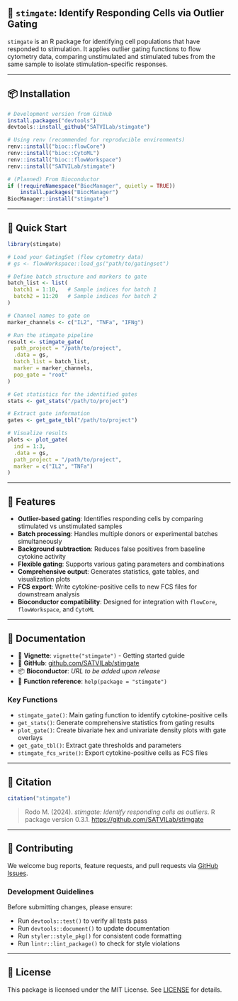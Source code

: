 ## 🧬 `stimgate`: Identify Responding Cells via Outlier Gating

`stimgate` is an R package for identifying cell populations that have responded to stimulation. It applies outlier gating functions to flow cytometry data, comparing unstimulated and stimulated tubes from the same sample to isolate stimulation-specific responses.

---

## 📦 Installation

```r
# Development version from GitHub
install.packages("devtools")
devtools::install_github("SATVILab/stimgate")

# Using renv (recommended for reproducible environments)
renv::install("bioc::flowCore")
renv::install("bioc::CytoML") 
renv::install("bioc::flowWorkspace")
renv::install("SATVILab/stimgate")

# (Planned) From Bioconductor
if (!requireNamespace("BiocManager", quietly = TRUE))
    install.packages("BiocManager")
BiocManager::install("stimgate")
```

---

## 🚀 Quick Start

```r
library(stimgate)

# Load your GatingSet (flow cytometry data)
# gs <- flowWorkspace::load_gs("path/to/gatingset")

# Define batch structure and markers to gate
batch_list <- list(
  batch1 = 1:10,   # Sample indices for batch 1
  batch2 = 11:20   # Sample indices for batch 2
)

# Channel names to gate on
marker_channels <- c("IL2", "TNFa", "IFNg")

# Run the stimgate pipeline
result <- stimgate_gate(
  path_project = "/path/to/project",
  .data = gs,
  batch_list = batch_list,
  marker = marker_channels,
  pop_gate = "root"
)

# Get statistics for the identified gates
stats <- get_stats("/path/to/project")

# Extract gate information
gates <- get_gate_tbl("/path/to/project")

# Visualize results
plots <- plot_gate(
  ind = 1:3,
  .data = gs,
  path_project = "/path/to/project",
  marker = c("IL2", "TNFa")
)
```

---

## 🔑 Features

* **Outlier-based gating**: Identifies responding cells by comparing stimulated vs unstimulated samples
* **Batch processing**: Handles multiple donors or experimental batches simultaneously  
* **Background subtraction**: Reduces false positives from baseline cytokine activity
* **Flexible gating**: Supports various gating parameters and combinations
* **Comprehensive output**: Generates statistics, gate tables, and visualization plots
* **FCS export**: Write cytokine-positive cells to new FCS files for downstream analysis
* **Bioconductor compatibility**: Designed for integration with `flowCore`, `flowWorkspace`, and `CytoML`

---

## 📖 Documentation

* 📘 **Vignette**: `vignette("stimgate")` - Getting started guide
* 🔗 **GitHub**: [github.com/SATVILab/stimgate](https://github.com/SATVILab/stimgate)
* 📦 **Bioconductor**: *URL to be added upon release*
* 🔧 **Function reference**: `help(package = "stimgate")`

### Key Functions

- `stimgate_gate()`: Main gating function to identify cytokine-positive cells
- `get_stats()`: Generate comprehensive statistics from gating results  
- `plot_gate()`: Create bivariate hex and univariate density plots with gate overlays
- `get_gate_tbl()`: Extract gate thresholds and parameters
- `stimgate_fcs_write()`: Export cytokine-positive cells as FCS files

---

## 📌 Citation

```r
citation("stimgate")
```

> Rodo M. (2024). *stimgate: Identify responding cells as outliers*. R package version 0.3.1. https://github.com/SATVILab/stimgate

---

## 🤝 Contributing

We welcome bug reports, feature requests, and pull requests via [GitHub Issues](https://github.com/SATVILab/stimgate/issues).

### Development Guidelines

Before submitting changes, please ensure:
- Run `devtools::test()` to verify all tests pass
- Run `devtools::document()` to update documentation  
- Run `styler::style_pkg()` for consistent code formatting
- Run `lintr::lint_package()` to check for style violations

---

## 📄 License

This package is licensed under the MIT License. See [LICENSE](LICENSE) for details.
